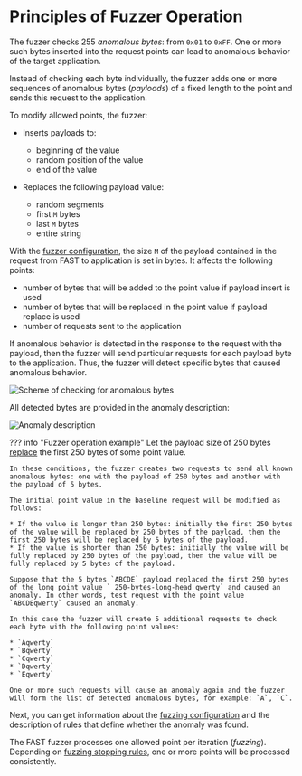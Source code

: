 [img-search-for-anomalies]:         ../../../images/fast/operations/en/test-policy/fuzzer/search-for-anomalies-scheme.png
[img-anomaly-description]:          ../../../images/fast/operations/common/test-policy/fuzzer/anomaly-description.png

[doc-fuzzer-configuration]:         fuzzer-configuration.md

[link-payloads-section]:            fuzzer-configuration.md#the-payloads-section
[link-stop-fuzzing-section]:        fuzzer-configuration.md#the-stop-fuzzing-if-response-section


# Principles of Fuzzer Operation

The fuzzer checks 255 *anomalous bytes*: from `0x01` to `0xFF`. One or more such bytes inserted into the request points can lead to anomalous behavior of the target application.

Instead of checking each byte individually, the fuzzer adds one or more sequences of anomalous bytes (*payloads*) of a fixed length to the point and sends this request to the application.

To modify allowed points, the fuzzer:

* Inserts payloads to:

    * beginning of the value
    * random position of the value
    * end of the value
* Replaces the following payload value:

    * random segments
    * first `M` bytes
    * last `M` bytes
    * entire string

With the [fuzzer configuration][doc-fuzzer-configuration], the size `M` of the payload contained in the request from FAST to application is set in bytes. It affects the following points:

* number of bytes that will be added to the point value if payload insert is used
* number of bytes that will be replaced in the point value if payload replace is used
* number of requests sent to the application

If anomalous behavior is detected in the response to the request with the payload, then the fuzzer will send particular requests for each payload byte to the application. Thus, the fuzzer will detect specific bytes that caused anomalous behavior.

![Scheme of checking for anomalous bytes][img-search-for-anomalies]

All detected bytes are provided in the anomaly description:

![Anomaly description][img-anomaly-description]

??? info "Fuzzer operation example"
    Let the payload size of 250 bytes [replace](fuzzer-configuration.md#payloads-section) the first 250 bytes of some point value.

    In these conditions, the fuzzer creates two requests to send all known anomalous bytes: one with the payload of 250 bytes and another with the payload of 5 bytes.

    The initial point value in the baseline request will be modified as follows:

    * If the value is longer than 250 bytes: initially the first 250 bytes of the value will be replaced by 250 bytes of the payload, then the first 250 bytes will be replaced by 5 bytes of the payload.
    * If the value is shorter than 250 bytes: initially the value will be fully replaced by 250 bytes of the payload, then the value will be fully replaced by 5 bytes of the payload.

    Suppose that the 5 bytes `ABCDE` payload replaced the first 250 bytes of the long point value `_250-bytes-long-head_qwerty` and caused an anomaly. In other words, test request with the point value `ABCDEqwerty` caused an anomaly.

    In this case the fuzzer will create 5 additional requests to check  each byte with the following point values:

    * `Aqwerty`
    * `Bqwerty`
    * `Cqwerty`
    * `Dqwerty`
    * `Eqwerty`

    One or more such requests will cause an anomaly again and the fuzzer will form the list of detected anomalous bytes, for example: `A`, `C`.

 Next, you can get information about the [fuzzing configuration][doc-fuzzer-configuration] and the description of rules that define whether the anomaly was found.

The FAST fuzzer processes one allowed point per iteration (*fuzzing*). Depending on [fuzzing stopping rules][link-stop-fuzzing-section], one or more points will be processed consistently.
